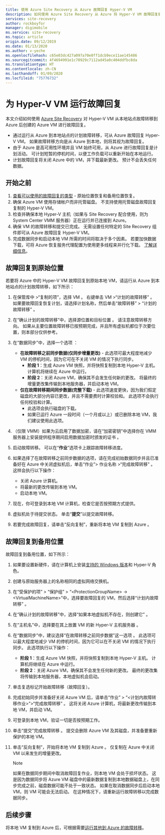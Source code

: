 ```yaml
---
title: 使用 Azure Site Recovery 从 Azure 故障回复 Hyper-V VM
description: 如何使用 Azure Site Recovery 从 Azure 将 Hyper-V VM 故障回复到本地站点。
services: site-recovery
author: rockboyfor
manager: digimobile
ms.service: site-recovery
ms.topic: article
origin.date: 09/12/2019
ms.date: 01/13/2020
ms.author: v-yeche
ms.openlocfilehash: c65e03dc427a097a70e0ff1dcb9ece11ae145486
ms.sourcegitcommit: 4f4694991e1c70929c7112ad45a0c404ddfbc8da
ms.translationtype: HT
ms.contentlocale: zh-CN
ms.lasthandoff: 01/09/2020
ms.locfileid: "75776732"
---
```

# <a name="run-a-failback-for-hyper-v-vms"></a>为 Hyper-V VM 运行故障回复

本文介绍如何使用 [Azure Site Recovery](site-recovery-overview.md) 对 Hyper-V VM 从本地站点故障转移到 Azure 后创建的 Azure VM 进行故障回复。

- 通过运行从 Azure 到本地站点的计划故障转移，可从 Azure 故障回复 Hyper-V VM。 如果故障转移方向是从 Azure 到本地，则将其视为故障回复。
- 由于 Azure 是高可用性环境并且 VM 始终可用，从 Azure 进行故障回复是计划活动。 可计划短暂的停机时间，以便工作负载可以重新开始在本地运行。 
- 计划故障回复将关闭 Azure 中的 VM，并下载最新更改。 预计不会丢失任何数据。

## <a name="before-you-start"></a>开始之前

1. [查看可以使用的故障回复的类型](failover-failback-overview.md#hyper-v-reprotectionfailback) - 原始位置恢复和备用位置恢复。
2. 确保 Azure VM 使用存储帐户而非托管磁盘。 不支持使用托管磁盘故障回复复制的 Hyper-V VM。
3. 检查并确保本地 Hyper-V 主机（如果与 Site Recovery 配合使用，则为 System Center VMM 服务器）正在运行并已连接到 Azure。 
4. 确保 VM 的故障转移和提交已完成。 无需设置任何特定的 Site Recovery 组件即可从 Azure 故障回复 Hyper-V VM。
5. 完成数据同步和启动本地 VM 所需的时间将取决于多个因素。 若要加快数据下载，可将 Azure 恢复服务代理配置为使用更多线程来并行化下载。 [了解详细信息](https://support.microsoft.com/help/3056159/how-to-manage-on-premises-to-azure-protection-network-bandwidth-usage)。

## <a name="fail-back-to-the-original-location"></a>故障回复到原始位置

若要将 Azure 中的 Hyper-V VM 故障回复到原始本地 VM，请运行从 Azure 到本地站点的计划故障转移，如下所示：

1. 在保管库中 >“复制的项”，选择 VM  。 右键单击 VM >“计划的故障转移”  。 如果要故障回复恢复计划，请选择计划名称，然后单击“故障转移” > “计划的故障转移”   。
2. 在“确认计划的故障转移”中，选择源位置和目标位置  。 请注意故障转移方向。 如果从主要位置故障转移已按预期完成，并且所有虚拟机都位于次要位置，则本部分仅供参考。
3. 在“数据同步”中，选择一个选项  ：
    - **在故障转移之前同步数据(仅同步增量更改)** - 此选项可最大程度地减少 VM 的停机时间，因为它可在不关闭 VM 的情况下执行同步。
        - **阶段 1**：生成 Azure VM 快照，并将快照复制到本地 Hyper-V 主机。 计算机将继续在 Azure 中运行。
        - **阶段 2**：关闭 Azure VM，确保其不会发生任何新的更改。 将最终的增量更改集传输到本地服务器，并启动本地 VM。
    - **仅在故障转移期间同步数据(完整下载)** - 此选项速度更快，因为我们假定磁盘的大部分内容已更改，并且不需要费时计算校验和。 此选项不会执行任何校验和计算。
        - 此选项会执行磁盘的下载。 
        - 如果已运行 Azure 一段时间（一个月或以上）或已删除本地 VM，我们建议使用此选项。

4. （仅限 VMM）如果为云启用了数据加密，请在“加密密钥”中选择你在 VMM 服务器上安装提供程序期间启用数据加密时颁发的证书  。
5. 启动故障转移。 可以在“**作业**”选项卡上跟踪故障转移进度。
6. 如果选择了在故障转移之前同步数据的选项，请在完成初始数据同步并且已准备好在 Azure 中关闭虚拟机后，单击“作业”> 作业名称 >“完成故障转移”   。 这样会执行以下操作：
    - 关闭 Azure 计算机。
    - 将最新的更改传输到本地 VM。
    - 启动本地 VM。
7. 现在，你可登录到本地 VM 计算机，检查它是否按预期方式提供。
8. 虚拟机处于待提交状态。 单击“**提交**”以提交故障转移。
9. 若要完成故障回复，请单击“反向复制”，重新将本地 VM 复制到 Azure  。

## <a name="fail-back-to-an-alternate-location"></a>故障回复到备用位置 

故障回复到备用位置，如下所示：

1. 如果要设置新硬件，请在计算机上安装[支持的 Windows 版本](hyper-v-azure-support-matrix.md#replicated-vms)和 Hyper-V 角色。
2. 创建与原始服务器上的名称相同的虚拟网络交换机。
3. 在“受保护的项” > “保护组” > “\<ProtectionGroupName> -> \<VirtualMachineName>”中，选择要故障回复的 VM，然后选择“计划内故障转移”    。
4. 在“确认计划的故障转移”中，选择“如果本地虚拟机不存在，则创建它”   。
5. 在“主机名”中，选择要在其上放置 VM 的新 Hyper-V 主机服务器  。
6. 在“数据同步”中，建议选择“在故障转移之前同步数据”这一选项  。 此选项可以最大程度地减少 VM 的停机时间，因为它可以在不关闭 VM 的情况下执行同步。 此选项执行以下操作：
    - **阶段 1**：生成 Azure VM 快照，并将快照复制到本地 Hyper-V 主机。 计算机将继续在 Azure 中运行。
    - **阶段 2**：关闭 Azure VM，确保其不会发生任何新的更改。 最终的更改集将传输到本地服务器，本地虚拟机会启动。

7. 单击复选标记开始故障转移（故障回复）。
8. 完成初始同步并准备好关闭 Azure VM 后，请单击“作业” > “\<计划内故障转移作业>”>“完成故障转移”   。 这将关闭 Azure 计算机，将最新更改传输到本地 VM，并启动 VM。
9. 可登录到本地 VM，验证一切是否按预期工作。
10. 单击“提交”完成故障转移  。 提交会删除 Azure VM 及其磁盘，并准备要重新保护的本地 VM。
10. 单击“反向复制”，开始将本地 VM 复制到 Azure  。 仅复制在 Azure 中关闭 VM 以来发生的增量更改。

    > [!NOTE]
    > 如果在数据同步期间中取消故障回复作业，则本地 VM 会处于损坏状态。 这是因为数据同步将 Azure VM 磁盘中的最新数据复制到本地数据磁盘上，在同步完成之前，磁盘数据可能不处于一致状态。 如果在取消数据同步后启动本地 VM，则 VM 可能会无法启动。 在这种情况下，请重新运行故障转移以完成数据同步。

## <a name="next-steps"></a>后续步骤
将本地 VM 复制到 Azure 后，可根据需要[运行其他到 Azure 的故障转移](site-recovery-failover.md)。

<!-- Update_Description: update meta properties, wording update, update link -->